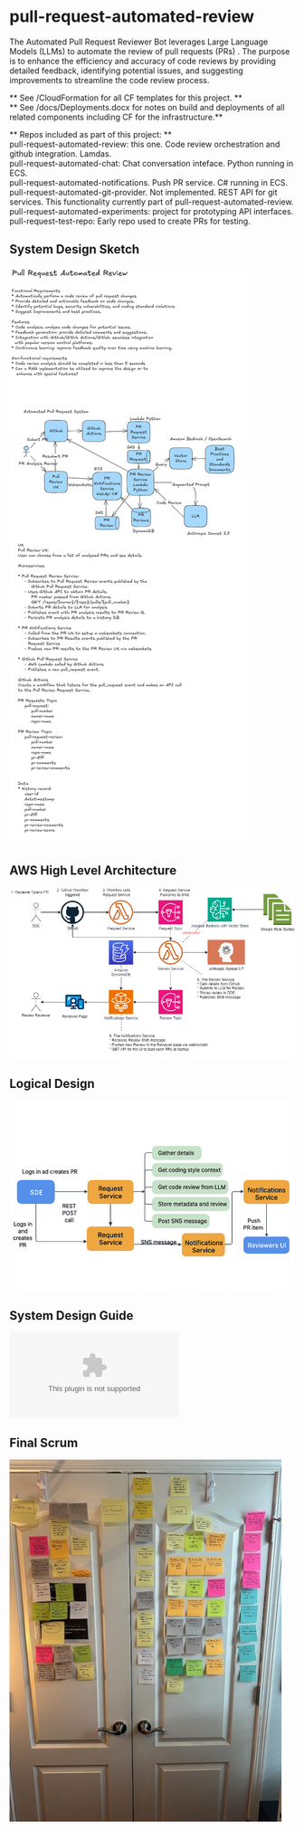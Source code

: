# pull-request-automated-review
The Automated Pull Request Reviewer Bot leverages Large Language Models (LLMs) to  automate the review of pull requests (PRs) . The purpose is to  enhance the efficiency and accuracy of code reviews by providing detailed feedback,  identifying potential issues, and suggesting improvements to streamline the code review process.

** See /CloudFormation for all CF templates for this project. **  
** See /docs/Deployments.docx for notes on build and deployments of all related components including CF for the infrastructure.**  

** Repos included as part of this project: **  
pull-request-automated-review: this one. Code review orchestration and github integration. Lamdas.  
pull-request-automated-chat: Chat conversation inteface. Python running in ECS.  
pull-request-automated-notifications. Push PR service. C# running in ECS.  
pull-request-automated-git-provider. Not implemented. REST API for git services. This functionality currently part of pull-request-automated-review.  
pull-request-automated-experiments: project for prototyping API interfaces.  
pull-request-test-repo: Early repo used to create PRs for testing.   

## System Design Sketch 
![Pull-Request-Automation](docs/Draft%20Automated%20Code%20Review%20Architecture.png)
## AWS High Level Architecture
![AWS Architecture](docs/AWS%20Architecture%20Automated%20Code%20Review.drawio.png)
## Logical Design
![Logical Design](docs/Logical%20diagram%20automated%20code%20review.png)
## System Design Guide
![System Design Guide](docs/Automated%20Code%20Review%20System%20Design.docx)
## Final Scrum
![Final Scrum](docs/final_scrum.jpg)
